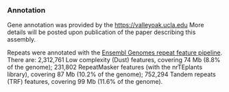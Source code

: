 ### Annotation

Gene annotation was provided by the https://valleyoak.ucla.edu
More details will be posted upon publication of the paper describing this assembly.

Repeats were annotated with the [Ensembl Genomes repeat feature
pipeline](http://plants.ensembl.org/info/genome/annotation/repeat_features.html). 
There are: 2,312,761 Low complexity (Dust) features, covering 74 Mb 
(8.8% of the genome); 231,802 RepeatMasker features (with the nrTEplants 
library), covering 87 Mb (10.2% of the genome); 752,294 Tandem repeats 
(TRF) features, covering 99 Mb (11.6% of the genome).
